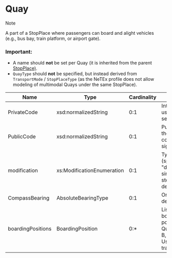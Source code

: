 # Quay
>[!NOTE]
>A part of a StopPlace where passengers can board and alight vehicles  
(e.g., bus bay, train platform, or airport gate).
>
>### Important:
> - A name should **not** be set per Quay (it is inherited from the parent [StopPlace)](/10-Objects/StopPlace.markdown).
>- `QuayType` should **not** be specified, but instead derived from `TransportMode` / `StopPlaceType` (as the NeTEx profile does not allow modeling of multimodal Quays under the same StopPlace).
>


| Name              | Type                        | Cardinality | Description |
|-------------------|-----------------------------|-------------|-------------|
| PrivateCode       | xsd:normalizedString        | 0:1         | Internal code not used in public services. |
| PublicCode        | xsd:normalizedString        | 0:1         | Public code for the Quay (e.g., code displayed on signage). |
| modification      | xs:ModificationEnumeration  | 0:1         | Type of change (specified as "delete" when a single Quay at a stop is decommissioned). |
| CompassBearing    | AbsoluteBearingType         | 0:1         | Orientation in degrees. |
| boardingPositions | BoardingPosition            | 0:*         | List of boarding/alighting points along the Quay (typically A, B, C, D, etc.). Used only for trains. |
